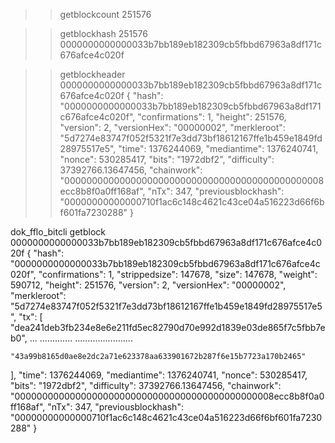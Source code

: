 

>> getblockcount
251576

>> getblockhash 251576
0000000000000033b7bb189eb182309cb5fbbd67963a8df171c676afce4c020f

>> getblockheader 0000000000000033b7bb189eb182309cb5fbbd67963a8df171c676afce4c020f
{
  "hash": "0000000000000033b7bb189eb182309cb5fbbd67963a8df171c676afce4c020f",
  "confirmations": 1,
  "height": 251576,
  "version": 2,
  "versionHex": "00000002",
  "merkleroot": "5d7274e83747f052f5321f7e3dd73bf18612167ffe1b459e1849fd28975517e5",
  "time": 1376244069,
  "mediantime": 1376240741,
  "nonce": 530285417,
  "bits": "1972dbf2",
  "difficulty": 37392766.13647456,
  "chainwork": "00000000000000000000000000000000000000000000008ecc8b8f0a0ff168af",
  "nTx": 347,
  "previousblockhash": "00000000000000710f1ac6c148c4621c43ce04a516223d66f6bf601fa7230288"
}


dok_fflo_bitcli getblock 0000000000000033b7bb189eb182309cb5fbbd67963a8df171c676afce4c020f
{
  "hash": "0000000000000033b7bb189eb182309cb5fbbd67963a8df171c676afce4c020f",
  "confirmations": 1,
  "strippedsize": 147678,
  "size": 147678,
  "weight": 590712,
  "height": 251576,
  "version": 2,
  "versionHex": "00000002",
  "merkleroot": "5d7274e83747f052f5321f7e3dd73bf18612167ffe1b459e1849fd28975517e5",
  "tx": [
    "dea241deb3fb234e8e6e211fd5ec82790d70e992d1839e03de865f7c5fbb7eb0",
...
.............
.......................

    "43a99b8165d0ae8e2dc2a71e623378aa633901672b287f6e15b7723a170b2465"
  ],
  "time": 1376244069,
  "mediantime": 1376240741,
  "nonce": 530285417,
  "bits": "1972dbf2",
  "difficulty": 37392766.13647456,
  "chainwork": "00000000000000000000000000000000000000000000008ecc8b8f0a0ff168af",
  "nTx": 347,
  "previousblockhash": "00000000000000710f1ac6c148c4621c43ce04a516223d66f6bf601fa7230288"
}

